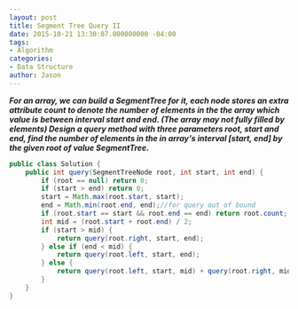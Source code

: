 ```yaml
---
layout: post
title: Segment Tree Query II
date: 2015-10-21 13:30:07.000000000 -04:00
tags:
- Algorithm
categories:
- Data Structure
author: Jason
---
```

<p><strong><em>For an array, we can build a SegmentTree for it, each node stores an extra attribute count to denote the number of elements in the the array which value is between interval start and end. (The array may not fully filled by elements) Design a query method with three parameters root, start and end, find the number of elements in the in array's interval [start, end] by the given root of value SegmentTree.</em></strong></p>


``` java
public class Solution {
    public int query(SegmentTreeNode root, int start, int end) {
        if (root == null) return 0;
        if (start > end) return 0;
        start = Math.max(root.start, start);
        end = Math.min(root.end, end);//for query out of bound
        if (root.start == start && root.end == end) return root.count;
        int mid = (root.start + root.end) / 2;
        if (start > mid) {
            return query(root.right, start, end);
        } else if (end < mid) {
            return query(root.left, start, end);
        } else {
            return query(root.left, start, mid) + query(root.right, mid + 1, end);
        }
    }
}
```
